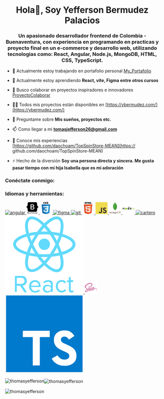 <h1 align="center">Hola👋, Soy Yefferson Bermudez Palacios</h1>
<h3 align="center">Un apasionado desarrollador frontend de Colombia - Buenaventura, con experiencia en programando en practicas y proyecto final en un e-commerce y desarrollo web, utilizando tecnologias como: React, Angular, Node.js, MongoDB, HTML, CSS, TypeScript.</h3>

- 🔭 Actualmente estoy trabajando en portafolio personal [My_Portafolio](https://github.com/ThomasYefferson/My_Portafolio)

- 🌱 Actualmente estoy aprendiendo **React, vite, Figma entre otros cursos**

- 👯 Busco colaborar en proyectos inspiradores e innovadores [ProyectoColaborar](https://github.com/ThomasYefferson/ProyectoColaborar)

- 👨‍💻 Todos mis proyectos están disponibles en [https://ybermudez.com/](https://ybermudez.com/)

- 💬 Preguntame sobre **Mis sueños, proyectos etc.**

- 📫 Como llegar a mi **tomasjefferson26@gmail.com**

- 📄 Conoce mis experiencias [https://github.com/daochoam/TopSpinStore-MEAN](https:// github.com/daochoam/TopSpinStore-MEAN)

- ⚡ Hecho de la diversión **Soy una persona directa y sincera. Me gusta pasar tiempo con mi hija Isabella que es mi adoración**

<h3 align="left">Conéctate conmigo:</h3>
<p align="left"> </p>
<h3 align="left">Idiomas y herramientas:</h3>
<p align="left"> <a href="https://angular.io" target="_blank" rel="noreferrer"> <img src="https://angular.io/assets/images/logos /angular/angular.svg" alt="angular" ancho="40" altura="40"/> </a>
 <a href="https://getbootstrap.com" target="_blank" rel="noreferrer "> <img src="https://raw.githubusercontent.com/devicons/devicon/master/icons/bootstrap/bootstrap-plain-wordmark.svg" alt="bootstrap" width="40" height="40" /> </a> 
 <a href="https://www.w3schools.com/css/" target="_blank" rel="noreferrer"> <img src="https://raw.githubusercontent.com/devicons/devicon/master/icons/css3/css3-original-wordmark.svg" alt="css3" width="40" height="40"/> </a> 
 <a href="https: //www.figma.com/" target="_blank" rel="noreferrer"> <img src="https://www.vectorlogo.zone/logos/figma/figma-icon.svg" alt="figma" width="40" height="40"/> </a>
  <a href="https://git-scm.com/" target="_blank" rel="noreferrer"> <img src="https: //www.vectorlogo.zone/logos/git-scm/git-scm-icon.svg" alt="git" width="40" height="40"/> </a>
   <a href="https: //www.w3.org/html/" objetivo="_blank" rel="noreferrer"> <img src="https://raw.githubusercontent.com/devicons/devicon/master/icons/html5/html5-original-wordmark.svg" alt="html5" width="40 " height="40"/> </a>
    <a href="https://developer.mozilla.org/en-US/docs/Web/JavaScript" target="_blank" rel="noreferrer"> <img src="https://raw.githubusercontent.com/devicons/devicon/master/icons/javascript/javascript-original.svg" alt="javascript" width="40" height="40"/> </a> 
    <a href="https://www.mongodb.com/" target="_blank" rel="noreferrer"> <img src="https://raw.githubusercontent.com/devicons/devicon/master/icons/mongodb/mongodb-original-wordmark.svg" alt="mongodb" width="40" height="40"/> </a>
     <a href="https:// nodejs.org" target="_blank" rel="noreferrer"> <img src="https://raw.githubusercontent.com/devicons/devicon/master/icons/nodejs/nodejs-original-wordmark.svg" alt= "nodejs" width="40" height="40"/> </a> 
     <a href="https://postman.com" target="_blank" rel="noreferrer"> <img src="https: //www.vectorlogo.zone/logos/getpostman/getpostman-icon.svg" alt="cartero" width="40" height="40"/> </a>
      <a href="https://reactjs.org/" target="_blank" rel="noreferrer"> <img src="https://raw.githubusercontent.com/devicons/devicon/master/icons/react/react-original-wordmark.svg " alt="reaccionar" ancho="40" altura="40"/> </a>
       <a href="https://sass-lang.com" target="_blank" rel="noreferrer"> <img src="https://raw.githubusercontent.com/devicons/devicon/master/icons/sass/sass-original.svg" alt="sass" width="40" height="40"/> </a>
        <a href="https://www.typescriptlang.org/" target="_blank" rel="noreferrer"> <img src="https://raw.githubusercontent.com/devicons/devicon/master/icons/typescript/typescript-original.svg" alt="mecanografiado" ancho="40" altura="40"/> </a>
         </p>

<p><img align="left" src="https://github-readme-stats.vercel.app/api/top-langs?username=thomasyefferson&show_icons=true&locale=en&layout=compact" alt="thomasyefferson" /> </p>

<p> <img align="center" src="https://github-readme-stats.vercel.app/api?username=thomasyefferson&show_icons=true&locale=en" alt="thomasyefferson" /> </p>

<p><img align="center" src="https://github-readme-streak-stats.herokuapp.com/?user=thomasyefferson&" alt="thomasyefferson" /></p>